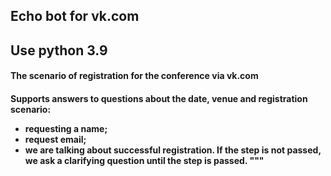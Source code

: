 
<h2>Echo bot for vk.com<h2>
 Use python 3.9

 <h4>The scenario of registration for the conference via vk.com<h4>

 Supports answers to questions about the date, venue and registration scenario:
 - requesting a name;
 - request email;
 - we are talking about successful registration.
 If the step is not passed, we ask a clarifying question until the step is passed.
 """
